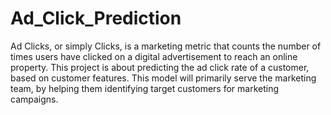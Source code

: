# Ad_Click_Prediction
Ad Clicks, or simply Clicks, is a marketing metric that counts the number of times users have clicked on a digital advertisement to reach an online property.
This project is about predicting the ad click rate of a customer, based on customer features. This model will primarily serve the marketing team, by helping them identifying target customers for marketing campaigns.
